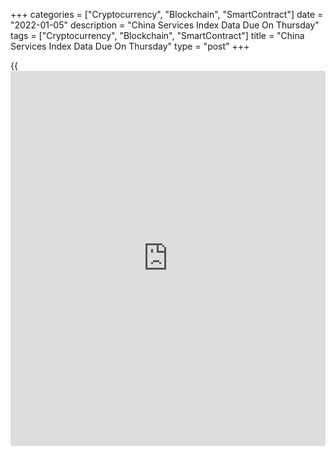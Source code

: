 +++
categories = ["Cryptocurrency", "Blockchain", "SmartContract"]
date = "2022-01-05"
description = "China Services Index Data Due On Thursday"
tags = ["Cryptocurrency", "Blockchain", "SmartContract"]
title = "China Services Index Data Due On Thursday"
type = "post"
+++

{{<iframe id="large-banner" src="https://www.bounty.group/#slide=21.0" width="100%" height="600" scrolling="no" style="border: 0px solid rgb(216, 221, 230); border-radius: 3px;">}}

China will on Thursday see December results for the services and
composite indexes from Caixin, highlighting a modest day for Asia-
Pacific economic activity. In November, their scores were 52.1 and 51.2,
respectively.

Japan will see December results for the services and composite indexes
from Jibun Bank; in November, their scores were 53.0 and 53.3,
respectively.

Australia will see December results for the services and composite
indexes from Markit Economics; in November, both scores were 55.7.

Thailand will release December results for its consumer confidence
index; in November, its score was 44.9.

Taiwan will provide consumer price data for December; in November,
overall inflation was up 0.56 percent on month and 2.84 percent on year,
while wholesale prices spiked an annual 14.19 percent.

For comments and feedback [contact](https://www.playgroundfx.com/contact/): editorial@rtt[news](https://www.letsplayfx.com/blog/forex-news-website/).com

[Economic News][1]

 **What parts of the world are seeing the best (and worst) economic
performances lately? Click[here][2] to check out our [Econ Scorecard][2]
and find out! See up-to-the-moment [ranking](https://www.playgroundfx.com/blog/crypto-exchange-ranking/)s for the best and worst
performers in [GDP][3], [unemployment rate][4], [inflation][5] and much
more.**

   1. www.rtt[news](https://www.letsplayfx.com/blog/forex-news-website/).com/Content/EconomicNews.aspx
   2. www.rtt[news](https://www.letsplayfx.com/blog/forex-news-website/).com/economic-scorecard/world-rank/industrial-production/highest-performance.aspx
   3. www.rtt[news](https://www.letsplayfx.com/blog/forex-news-website/).com/economic-scorecard/world-rank/GDP/highest-performance.aspx
   4. www.rtt[news](https://www.letsplayfx.com/blog/forex-news-website/).com/economic-scorecard/world-rank/unemployment-rate/lowest-performance.aspx
   5. www.rtt[news](https://www.letsplayfx.com/blog/forex-news-website/).com/economic-scorecard/world-rank/CPI/highest-performance.aspx